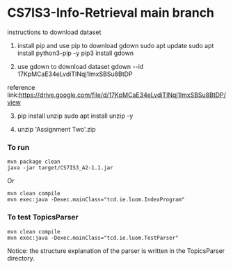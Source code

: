 # CS7IS3-Info-Retrieval main branch
instructions to download dataset

1. install pip and use pip to download gdown
sudo apt update
sudo apt install python3-pip -y
pip3 install gdown

2. use gdown to download dataset
gdown --id 17KpMCaE34eLvdiTINqj1lmxSBSu8BtDP

reference link:https://drive.google.com/file/d/17KpMCaE34eLvdiTINqj1lmxSBSu8BtDP/view

3. pip install unzip
sudo apt install unzip -y

4. unzip 'Assignment Two'.zip

### To run 

```
mvn package clean
java -jar target/CS7IS3_A2-1.1.jar
```

Or 

```
mvn clean compile
mvn exec:java -Dexec.mainClass="tcd.ie.luom.IndexProgram"
```

### To test TopicsParser

```
mvn clean compile
mvn exec:java -Dexec.mainClass="tcd.ie.luom.TestParser"
```

Notice: the structure explanation of the parser is written in the TopicsParser directory.
